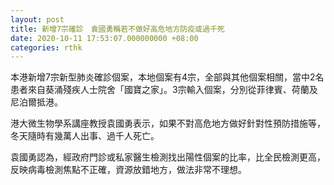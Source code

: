 ```yaml
---
layout: post
title: 新增7宗確診　袁國勇稱若不做好高危地方防疫或過千死
date: 2020-10-11 17:53:07.000000000 +08:00
categories: rthk
---
```


本港新增7宗新型肺炎確診個案，本地個案有4宗，全部與其他個案相關，當中2名患者來自葵涌殘疾人士院舍「國寶之家」。3宗輸入個案，分別從菲律賓、荷蘭及尼泊爾抵港。

港大微生物學系講座教授袁國勇表示，如果不對高危地方做好針對性預防措施等，冬天隨時有幾萬人出事、過千人死亡。

袁國勇認為，經政府門診或私家醫生檢測找出陽性個案的比率，比全民檢測更高，反映病毒檢測焦點不正確，資源放錯地方，做法非常不理想。
